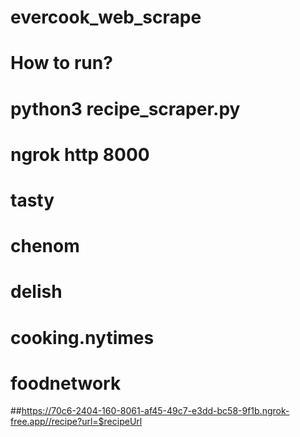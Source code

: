 # evercook_web_scrape

# How to run?

# python3 recipe_scraper.py

# ngrok http 8000

# tasty

# chenom

# delish

# cooking.nytimes

# foodnetwork

##https://70c6-2404-160-8061-af45-49c7-e3dd-bc58-9f1b.ngrok-free.app//recipe?url=$recipeUrl
